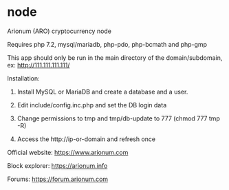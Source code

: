 # node
Arionum (ARO) cryptocurrency node


Requires php 7.2, mysql/mariadb, php-pdo, php-bcmath and php-gmp

This app should only be run in the main directory of the domain/subdomain, ex: http://111.111.111.111/

Installation:
1. Install MySQL or MariaDB and create a database and a user.

2. Edit include/config.inc.php and set the DB login data

3. Change permissions to tmp and tmp/db-update to 777 (chmod 777 tmp -R)

4. Access the http://ip-or-domain and refresh once

Official website: https://www.arionum.com

Block explorer: https://arionum.info

Forums: https://forum.arionum.com


